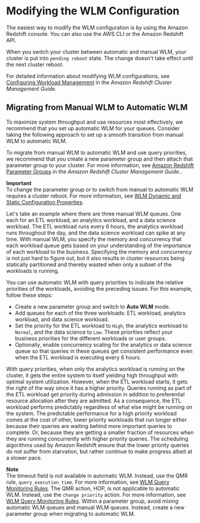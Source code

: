 # Modifying the WLM Configuration<a name="cm-c-modifying-wlm-configuration"></a>

The easiest way to modify the WLM configuration is by using the Amazon Redshift console\. You can also use the AWS CLI or the Amazon Redshift API\. 

When you switch your cluster between automatic and manual WLM, your cluster is put into `pending reboot` state\. The change doesn't take effect until the next cluster reboot\.

For detailed information about modifying WLM configurations, see [Configuring Workload Management](https://docs.aws.amazon.com/redshift/latest/mgmt/workload-mgmt-config.html) in the *Amazon Redshift Cluster Management Guide\.*

## Migrating from Manual WLM to Automatic WLM<a name="wlm-manual-to-automatic"></a>

To maximize system throughput and use resources most effectively, we recommend that you set up automatic WLM for your queues\. Consider taking the following approach to set up a smooth transition from manual WLM to automatic WLM\.

To migrate from manual WLM to automatic WLM and use query priorities, we recommend that you create a new parameter group and then attach that parameter group to your cluster\. For more information, see [Amazon Redshift Parameter Groups](https://docs.aws.amazon.com/redshift/latest/mgmt/working-with-parameter-groups.html) in the *Amazon Redshift Cluster Management Guide\.*\. 

**Important**  
To change the parameter group or to switch from manual to automatic WLM requires a cluster reboot\. For more information, see [WLM Dynamic and Static Configuration Properties](cm-c-wlm-dynamic-properties.md)\.

Let's take an example where there are three manual WLM queues\. One each for an ETL workload, an analytics workload, and a data science workload\. The ETL workload runs every 6 hours, the analytics workload runs throughout the day, and the data science workload can spike at any time\. With manual WLM, you specify the memory and concurrency that each workload queue gets based on your understanding of the importance of each workload to the business\. Specifying the memory and concurrency is not just hard to figure out, but it also results in cluster resources being statically partitioned and thereby wasted when only a subset of the workloads is running\.

You can use automatic WLM with query priorities to indicate the relative priorities of the workloads, avoiding the preceding issues\. For this example, follow these steps:
+ Create a new parameter group and switch to **Auto WLM** mode\.
+ Add queues for each of the three workloads: ETL workload, analytics workload, and data science workload\.
+ Set the priority for the ETL workload to `High`, the analytics workload to `Normal`, and the data science to `Low`\. These priorities reflect your business priorities for the different workloads or user groups\. 
+ Optionally, enable concurrency scaling for the analytics or data science queue so that queries in these queues get consistent performance even when the ETL workload is executing every 6 hours\.

With query priorities, when only the analytics workload is running on the cluster, it gets the entire system to itself yielding high throughput with optimal system utilization\. However, when the ETL workload starts, it gets the right of the way since it has a higher priority\. Queries running as part of the ETL workload get priority during admission in addition to preferential resource allocation after they are admitted\. As a consequence, the ETL workload performs predictably regardless of what else might be running on the system\. The predictable performance for a high priority workload comes at the cost of other, lower priority workloads that run longer either because their queries are waiting behind more important queries to complete\. Or, because they are getting a smaller fraction of resources when they are running concurrently with higher priority queries\. The scheduling algorithms used by Amazon Redshift ensure that the lower priority queries do not suffer from starvation, but rather continue to make progress albeit at a slower pace\.

**Note**  
The timeout field is not available in automatic WLM\. Instead, use the QMR rule, `query_execution_time`\. For more information, see [WLM Query Monitoring Rules](cm-c-wlm-query-monitoring-rules.md)\.
The QMR action, HOP, is not applicable to automatic WLM\. Instead, use the `change priority` action\. For more information, see [WLM Query Monitoring Rules](cm-c-wlm-query-monitoring-rules.md)\.
Within a parameter group, avoid mixing automatic WLM queues and manual WLM queues\. Instead, create a new parameter group when migrating to automatic WLM\. 